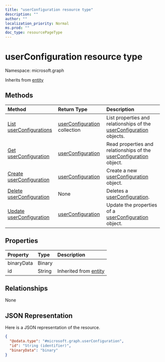 ```yaml
---
title: "userConfiguration resource type"
description: ""
author: ""
localization_priority: Normal
ms.prod: ""
doc_type: resourcePageType
---
```


# userConfiguration resource type


Namespace: microsoft.graph




Inherits from [entity](../resources/entity.md)

## Methods
|Method|Return Type|Description|
|:---|:---|:---|
|[List userConfigurations](../api/userconfiguration-list.md)|[userConfiguration](../resources/userconfiguration.md) collection|List properties and relationships of the [userConfiguration](../resources/userconfiguration.md) objects.|
|[Get userConfiguration](../api/userconfiguration-get.md)|[userConfiguration](../resources/userconfiguration.md)|Read properties and relationships of the [userConfiguration](../resources/userconfiguration.md) object.|
|[Create userConfiguration](../api/userconfiguration-create.md)|[userConfiguration](../resources/userconfiguration.md)|Create a new [userConfiguration](../resources/userconfiguration.md) object.|
|[Delete userConfiguration](../api/userconfiguration-delete.md)|None|Deletes a [userConfiguration](../resources/userconfiguration.md).|
|[Update userConfiguration](../api/userconfiguration-update.md)|[userConfiguration](../resources/userconfiguration.md)|Update the properties of a [userConfiguration](../resources/userconfiguration.md) object.|

## Properties
|Property|Type|Description|
|:---|:---|:---|
|binaryData|Binary||
|id|String| Inherited from [entity](../resources/entity.md)|

## Relationships
None

## JSON Representation
Here is a JSON representation of the resource.
<!-- {
  "blockType": "resource",
  "keyProperty": "id",
  "@odata.type": "microsoft.graph.userConfiguration",
  "baseType": "microsoft.graph.entity",
  "openType": false
}
-->
``` json
{
  "@odata.type": "#microsoft.graph.userConfiguration",
  "id": "String (identifier)",
  "binaryData": "binary"
}
```

